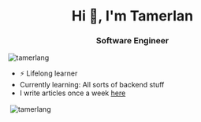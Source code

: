 <h1 align="center">Hi 👋, I'm Tamerlan</h1>
<h3 align="center">Software Engineer</h3>

<p align="left"> <img src="https://komarev.com/ghpvc/?username=tamerlang" alt="tamerlang" /> </p>

- ⚡ Lifelong learner
- Currently learning: All sorts of backend stuff
- I write articles once a week [here](https://dev.to/tamerlang)


<p>&nbsp;<img align="center" src="https://github-readme-stats.vercel.app/api?username=tamerlang&show_icons=true" alt="tamerlang" /></p>
